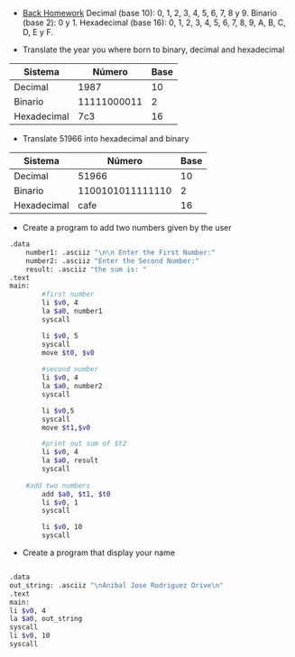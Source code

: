 - [Back Homework](../Homework.md)
Decimal (base 10): 0, 1, 2, 3, 4, 5, 6, 7, 8 y 9.
Binario (base 2): 0 y 1.
Hexadecimal (base 16): 0, 1, 2, 3, 4, 5, 6, 7, 8, 9, A, B, C, D, E y F.

- Translate the year you where born to binary, decimal and hexadecimal

| Sistema     |	Número	    | Base |
|-------------|-------------|------|
| Decimal	  | 1987        | 10   |
| Binario	  | 11111000011 | 2    |
| Hexadecimal | 7c3         | 16   |

- Translate 51966 into hexadecimal and binary

| Sistema     |	Número	            | Base |
|-------------|---------------------|------|
| Decimal	  | 51966               | 10   |
| Binario	  | 1100101011111110    | 2    |
| Hexadecimal | cafe                | 16   |

- Create a program to add two numbers given by the user 
```sh
.data
	number1: .asciiz "\n\n Enter the First Number:"
	number2: .asciiz "Enter the Second Number:"
	result: .asciiz "the sum is: "
.text
main:
        #first number
        li $v0, 4 
        la $a0, number1
        syscall

        li $v0, 5 
        syscall
        move $t0, $v0  
    
    	#second number
    	li $v0, 4
    	la $a0, number2
    	syscall

    	li $v0,5        
    	syscall
    	move $t1,$v0

    	#print out sum of $t2
    	li $v0, 4
    	la $a0, result
    	syscall
	
	#add two numbers
    	add $a0, $t1, $t0
    	li $v0, 1
    	syscall

    	li $v0, 10
    	syscall
```
- Create a program that display your name
```sh

.data 
out_string: .asciiz "\nAnibal Jose Rodriguez Orive\n"
.text 
main:
li $v0, 4 
la $a0, out_string 
syscall 
li $v0, 10
syscall

```